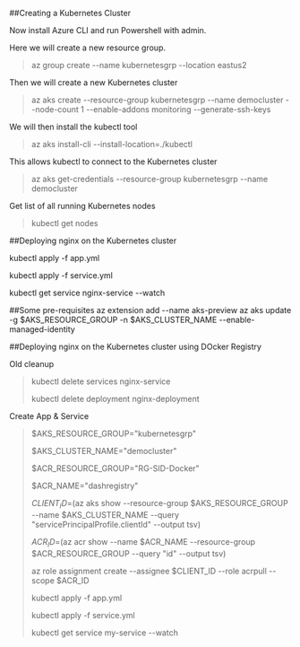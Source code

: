 ##Creating a Kubernetes Cluster

Now install Azure CLI and run Powershell with admin.

Here we will create a new resource group.
> az group create --name kubernetesgrp --location eastus2

Then we will create a new Kubernetes cluster
> az aks create --resource-group kubernetesgrp --name democluster --node-count 1 --enable-addons monitoring --generate-ssh-keys

We will then install the kubectl tool
> az aks install-cli --install-location=./kubectl

This allows kubectl to connect to the Kubernetes cluster
> az aks get-credentials --resource-group kubernetesgrp --name democluster 

Get list of all running Kubernetes nodes
> kubectl get nodes

##Deploying nginx on the Kubernetes cluster

kubectl apply -f app.yml

kubectl apply -f service.yml

kubectl get service nginx-service --watch

##Some pre-requisites
az extension add --name aks-preview
az aks update -g $AKS_RESOURCE_GROUP -n $AKS_CLUSTER_NAME --enable-managed-identity

##Deploying nginx on the Kubernetes cluster using DOcker Registry

Old cleanup
> kubectl delete services nginx-service
> 
> kubectl delete deployment nginx-deployment

Create App & Service
> $AKS_RESOURCE_GROUP="kubernetesgrp" 
> 
> $AKS_CLUSTER_NAME="democluster" 
> 
> $ACR_RESOURCE_GROUP="RG-SID-Docker" 
> 
> $ACR_NAME="dashregistry" 
> 
> $CLIENT_ID=$(az aks show --resource-group $AKS_RESOURCE_GROUP --name $AKS_CLUSTER_NAME --query "servicePrincipalProfile.clientId" --output tsv)
> 
> $ACR_ID=$(az acr show --name $ACR_NAME --resource-group $ACR_RESOURCE_GROUP --query "id" --output tsv)
> 
> az role assignment create --assignee $CLIENT_ID --role acrpull --scope $ACR_ID
> 
> kubectl apply -f app.yml
> 
> kubectl apply -f service.yml
> 
> kubectl get service my-service --watch


